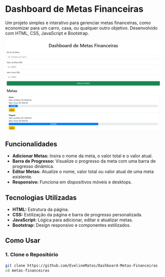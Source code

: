 # Dashboard de Metas Financeiras

Um projeto simples e interativo para gerenciar metas financeiras, como economizar para um carro, casa, ou qualquer outro objetivo. Desenvolvido com HTML, CSS, JavaScript e Bootstrap.

![Dashboard de Metas Financeira](assets/Metas%20Financeiras.png) 

## Funcionalidades

- **Adicionar Metas:** Insira o nome da meta, o valor total e o valor atual.
- **Barra de Progresso:** Visualize o progresso da meta com uma barra de progresso dinâmica.
- **Editar Metas:** Atualize o nome, valor total ou valor atual de uma meta existente.
- **Responsivo:** Funciona em dispositivos móveis e desktops.

## Tecnologias Utilizadas

- **HTML:** Estrutura da página.
- **CSS:** Estilização da página e barra de progresso personalizada.
- **JavaScript:** Lógica para adicionar, editar e atualizar metas.
- **Bootstrap:** Design responsivo e componentes estilizados.

## Como Usar

### 1. Clone o Repositório

```bash
git clone https://github.com/EvelineMatos/Dashboard-Metas-Financeiras
cd metas-financeiras